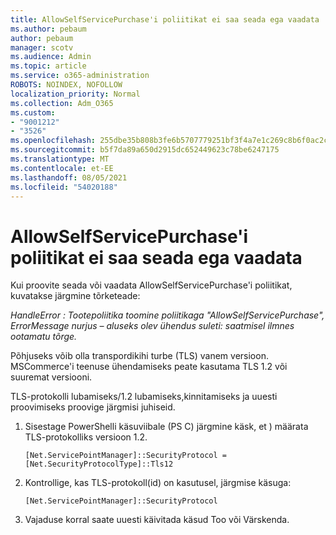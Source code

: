 ```yaml
---
title: AllowSelfServicePurchase'i poliitikat ei saa seada ega vaadata
ms.author: pebaum
author: pebaum
manager: scotv
ms.audience: Admin
ms.topic: article
ms.service: o365-administration
ROBOTS: NOINDEX, NOFOLLOW
localization_priority: Normal
ms.collection: Adm_O365
ms.custom:
- "9001212"
- "3526"
ms.openlocfilehash: 255dbe35b808b3fe6b5707779251bf3f4a7e1c269c8b6f0ac2cb43ca03c469e9
ms.sourcegitcommit: b5f7da89a650d2915dc652449623c78be6247175
ms.translationtype: MT
ms.contentlocale: et-EE
ms.lasthandoff: 08/05/2021
ms.locfileid: "54020188"
---
```

# <a name="unable-to-set-or-view-the-allowselfservicepurchase-policy"></a>AllowSelfServicePurchase'i poliitikat ei saa seada ega vaadata

Kui proovite seada või vaadata AllowSelfServicePurchase'i poliitikat, kuvatakse järgmine tõrketeade:

*HandleError : Tootepoliitika toomine poliitikaga "AllowSelfServicePurchase", ErrorMessage nurjus – aluseks olev ühendus suleti: saatmisel ilmnes ootamatu tõrge.*

Põhjuseks võib olla transpordikihi turbe (TLS) vanem versioon. MSCommerce'i teenuse ühendamiseks peate kasutama TLS 1.2 või suuremat versiooni.  

TLS-protokolli lubamiseks/1.2 lubamiseks,kinnitamiseks ja uuesti proovimiseks proovige järgmisi juhiseid.
 1. Sisestage PowerShelli käsuviibale (PS C) järgmine käsk, et \) määrata TLS-protokolliks versioon 1.2.

    `[Net.ServicePointManager]::SecurityProtocol = [Net.SecurityProtocolType]::Tls12`

2. Kontrollige, kas TLS-protokoll(id) on kasutusel, järgmise käsuga:

    `[Net.ServicePointManager]::SecurityProtocol` 

3. Vajaduse korral saate uuesti käivitada käsud Too või Värskenda.

